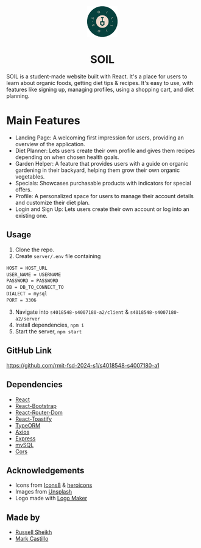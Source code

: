 <div align="center">
  <img src="client/public/logo.png" alt="Soil Logo" height="80px">
  <h1>SOIL</h1>
</div>

SOIL is a student-made website built with React. It's a place for users to learn about organic foods, getting diet tips & recipes. It's easy to use, with features like signing up, managing profiles, using a shopping cart, and diet planning.

# Main Features

- Landing Page: A welcoming first impression for users, providing an overview of the application.
- Diet Planner: Lets users create their own profile and gives them recipes depending on when chosen health goals.
- Garden Helper: A feature that provides users with a guide on organic gardening in their backyard, helping them grow their own organic vegetables.
- Specials: Showcases purchasable products with indicators for special offers.
- Profile: A personalized space for users to manage their account details and customize their diet plan.
- Login and Sign Up: Lets users create their own account or log into an existing one.

## Usage

1. Clone the repo.
2. Create `server/.env` file containing

```md
HOST = HOST_URL
USER_NAME = USERNAME
PASSWORD = PASSWORD
DB = DB_TO_CONNECT_TO
DIALECT = mysql
PORT = 3306
```

3. Navigate into `s4018548-s4007180-a2/client` & `s4018548-s4007180-a2/server`
4. Install dependencies, `npm i`
5. Start the server, `npm start`

## GitHub Link

https://github.com/rmit-fsd-2024-s1/s4018548-s4007180-a1

## Dependencies

- [React](https://reactjs.org/)
- [React-Bootstrap](https://react-bootstrap.github.io/)
- [React-Router-Dom](https://reactrouter.com/web/guides/quick-start)
- [React-Toastify](https://fkhadra.github.io/react-toastify/introduction/)
- [TypeORM](https://typeorm.io/)
- [Axios](https://axios-http.com/)
- [Express](https://expressjs.com/)
- [mySQL](https://www.mysql.com/)
- [Cors](https://www.npmjs.com/package/cors)

## Acknowledgements

- Icons from [Icons8](https://icons8.com/) & [heroicons](https://heroicons.com/)
- Images from [Unsplash](https://unsplash.com/)
- Logo made with [Logo Maker](https://logo.com/)

## Made by

- [Russell Sheikh](https://github.com/Russell0014)
- [Mark Castillo](https://github.com/2trill2code)
